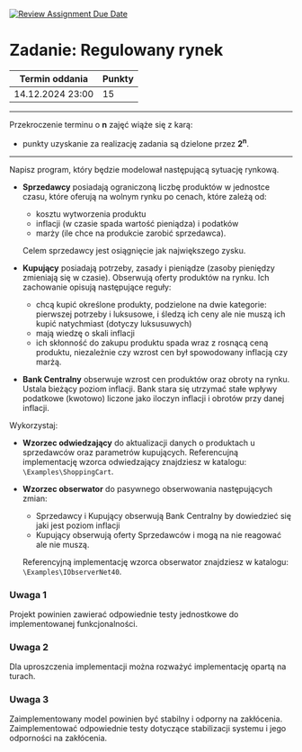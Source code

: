 [![Review Assignment Due Date](https://classroom.github.com/assets/deadline-readme-button-22041afd0340ce965d47ae6ef1cefeee28c7c493a6346c4f15d667ab976d596c.svg)](https://classroom.github.com/a/Eks_PHny)
# Zadanie: Regulowany rynek

| Termin oddania | Punkty     |
|----------------|:-----------|
| 14.12.2024  23:00   |    15      |

--- 
Przekroczenie terminu o **n** zajęć wiąże się z karą:
- punkty uzyskanie za realizację zadania są dzielone przez **2<sup>n</sup>**.

--- 

Napisz program, który będzie modelował następującą sytuację rynkową.

- **Sprzedawcy** posiadają ograniczoną liczbę produktów w jednostce czasu, które oferują na wolnym rynku po cenach, które zależą od:
    - kosztu wytworzenia produktu
    - inflacji (w czasie spada wartość pieniądza) i podatków
    - marży (ile chce na produkcie zarobić sprzedawca).

    Celem sprzedawcy jest osiągnięcie jak największego zysku.

- **Kupujący** posiadają potrzeby, zasady i pieniądze (zasoby pieniędzy zmieniają się w czasie). 
    Obserwują oferty produktów na rynku. Ich zachowanie opisują następujące reguły:
    - chcą kupić określone produkty, podzielone na dwie kategorie: pierwszej potrzeby i luksusowe, i śledzą ich ceny ale nie muszą ich kupić natychmiast (dotyczy luksusuwych)
    - mają wiedzę o skali inflacji
    - ich skłonność do zakupu produktu spada wraz z rosnącą ceną produktu, niezależnie czy wzrost cen był spowodowany inflacją czy marżą.
    
- **Bank Centralny** obserwuje wzrost cen produktów oraz obroty na rynku.
    Ustala bieżący poziom inflacji. Bank stara się utrzymać stałe wpływy podatkowe (kwotowo) liczone jako 
    iloczyn inflacji i obrotów przy danej inflacji.
    
    
Wykorzystaj:
- **Wzorzec odwiedzający** do aktualizacji danych o produktach u sprzedawców oraz parametrów kupujących.
    Referencujną implementację wzorca odwiedzający znajdziesz w katalogu: `\Examples\ShoppingCart`.
- **Wzorzec obserwator** do pasywnego obserwowania następujących zmian:
    - Sprzedawcy i Kupujący obserwują Bank Centralny by dowiedzieć się jaki jest poziom inflacji
    - Kupujący obserwują oferty Sprzedawców i mogą na nie reagować ale nie muszą.
   
    Referencyjną implementację wzorca obserwator znajdziesz w katalogu: `\Examples\IObserverNet40`.

### Uwaga 1
Projekt powinien zawierać odpowiednie testy jednostkowe do implementowanej funkcjonalności.

### Uwaga 2
Dla uproszczenia implementacji można rozważyć implementację opartą na turach.

### Uwaga 3
Zaimplementowany model powinien być stabilny i odporny na zakłócenia. Zaimplementować odpowiednie testy dotyczące stabilizacji systemu i jego odporności na zakłócenia.
